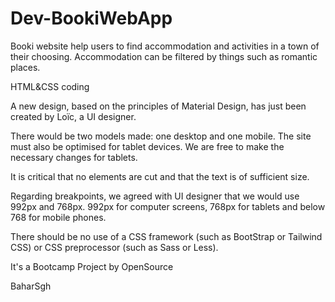 # Dev-BookiWebApp

Booki website help users to find accommodation and activities in a town of their choosing. Accommodation can be filtered by things such as romantic places.

HTML&CSS coding

A new design, based on the principles of Material Design, has just been created by Loïc, a UI designer.

There would be two models made: one desktop and one mobile. The site must also be optimised for tablet devices. We are free to make the necessary changes for tablets. 

It is critical that no elements are cut and that the text is of sufficient size.

Regarding breakpoints, we agreed with UI designer that we would use 992px and 768px. 992px for computer screens, 768px for tablets and below 768 for mobile phones.

There should be no use of a CSS framework (such as BootStrap or Tailwind CSS) or CSS preprocessor (such as Sass or Less).

It's a Bootcamp Project by OpenSource

BaharSgh
